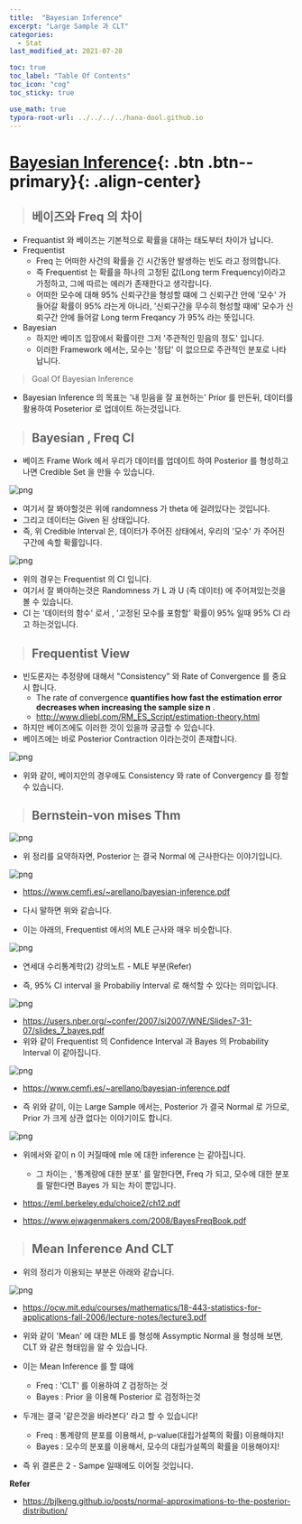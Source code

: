 ```yaml
---
title:  "Bayesian Inference"
excerpt: "Large Sample 과 CLT"
categories:
  - Stat
last_modified_at: 2021-07-28

toc: true
toc_label: "Table Of Contents"
toc_icon: "cog"
toc_sticky: true

use_math: true
typora-root-url: ../../../../hana-dool.github.io
---
```


# [Bayesian Inference](#link){: .btn .btn--primary}{: .align-center}

> ## 베이즈와 Freq 의 차이

- Frequantist 와 베이즈는 기본적으로 확률을 대하는 태도부터 차이가 납니다. 
- Frequentist
  - Freq 는 어떠한 사건의 확률을 긴 시간동안 발생하는 빈도 라고 정의합니다.
  - 즉 Frequentist 는 확률을 하나의 고정된 값(Long term Frequency)이라고 가정하고, 그에 따르는 에러가 존재한다고 생각랍니다.
  - 어떠한 모수에 대해 95% 신뢰구간을 형성할 떄에 그 신뢰구간 안에 '모수' 가 들어갈 확률이 95% 라는게 아니라, '신뢰구간을 무수히 형성할 때에' 모수가 신뢰구간 안에 들어갈 Long term Freqancy 가 95% 라는 뜻입니다.
- Bayesian 
  - 하지만 베이즈 입장에서 확률이란 그저 '주관적인 믿음의 정도' 입니다. 
  - 이러한 Framework 에서는, 모수는 '정답' 이 없으므로 주관적인 분포로 나타납니다.

> Goal Of Bayesian Inference

- Bayesian Inference 의 목표는 '내 믿음을 잘 표현하는' Prior 를 만든뒤, 데이터를 활용하여 Poseterior 로 업데이트 하는것입니다. 

> ## Bayesian , Freq CI

- 베이즈 Frame Work 에서 우리가 데이터를 업데이트 하여 Posterior 를 형성하고 나면 Credible Set 을 만들 수 있습니다. 

![png](/assets/images/Stat/18_1.png)

- 여기서 잘 봐야할것은 위에 randomness 가 theta 에 걸려있다는 것입니다. 
- 그리고 데이터는 Given 된 상태입니다. 
- 즉, 위 Credible Interval 은, 데이터가 주어진 상태에서, 우리의 '모수' 가 주어진 구간에 속할 확률입니다. 

![png](/assets/images/Stat/18_2.png)

- 위의 경우는 Frequentist 의 CI 입니다. 
- 여기서 잘 봐야하는것은 Randomness 가 L 과 U (즉 데이터) 에 주어져있는것을 볼 수 있습니다.
- CI 는 '데이터의 함수' 로서 , '고정된 모수를 포함할' 확률이 95% 일때 95% CI 라고 하는것입니다. 

> ## Frequentist View

- 빈도론자는 추정량에 대해서 "Consistency" 와 Rate of Convergence 를 중요시 합니다.
  - The rate of convergence **quantifies how fast the estimation error decreases when increasing the sample size n** .
  - <http://www.dliebl.com/RM_ES_Script/estimation-theory.html>
- 하지만 베이즈에도 이러한 것이 있을까 궁금할 수 있습니다. 
- 베이즈에는 바로 Posterior Contraction 이라는것이 존재합니다. 

![png](/assets/images/Stat/18_4.png)

- 위와 같이, 베이지안의 경우에도 Consistency 와 rate of Convergency 를 정할 수 있습니다. 

> ## Bernstein-von mises Thm

![png](/assets/images/Stat/18_5.png)

- 위 정리를 요약하자면, Posterior 는 결국 Normal 에 근사한다는 이야기입니다. 

![png](/assets/images/Stat/18_10.png)

- https://www.cemfi.es/~arellano/bayesian-inference.pdf

- 다시 말하면 위와 같습니다.

- 이는 아래의, Frequentist 에서의 MLE 근사와 매우 비슷합니다.

![png](/assets/images/Stat/18_5.png)

- 연세대 수리통계학(2) 강의노트 - MLE 부분(Refer)

- 즉, 95% CI interval 을 Probabiliy Interval 로 해석할 수 있다는 의미입니다.

![png](/assets/images/Stat/18_7.png)

- https://users.nber.org/~confer/2007/si2007/WNE/Slides7-31-07/slides_7_bayes.pdf
- 위와 같이 Frequentist 의 Confidence Interval 과 Bayes 의 Probability Interval 이 같아집니다.

![png](/assets/images/Stat/18_8.png)

- https://www.cemfi.es/~arellano/bayesian-inference.pdf

- 즉 위와 같이, 이는 Large Sample 에서는, Posterior 가 결국 Normal 로 가므로,  Prior 가 크게 상관 없다는 이야기이도 합니다.

![png](/assets/images/Stat/18_9.png)

- 위에서와 같이 n 이 커질때에 mle 에 대한 inference 는 같아집니다. 
  - 그 차이는 , '통계량에 대한 분포' 를 말한다면, Freq 가 되고, 모수에 대한 분포를 말한다면 Bayes 가 되는 차이 뿐입니다.

- <https://eml.berkeley.edu/choice2/ch12.pdf>

- <https://www.ejwagenmakers.com/2008/BayesFreqBook.pdf>

> ## Mean Inference And CLT

- 위의 정리가 이용되는 부분은 아래와 같습니다.

![png](/assets/images/Stat/18_11.png)

- https://ocw.mit.edu/courses/mathematics/18-443-statistics-for-applications-fall-2006/lecture-notes/lecture3.pdf

- 위와 같이 'Mean' 에 대한 MLE 를 형성해 Assymptic Normal 을 형성해 보면, CLT 와 같은 형태임을 알 수 있습니다.
- 이는 Mean Inference 를 할 떄에
  - Freq :  'CLT' 를 이용하여 Z 검정하는 것
  - Bayes : Prior 을 이용해 Posterior 로 검정하는것 
- 두개는 결국 '같은것을 바라본다' 라고 할 수 있습니다! 
  - Freq : 통계량의 분포를 이용해서, p-value(대립가설쪽의 확률) 이용해야지! 
  - Bayes : 모수의 분포를 이용해서, 모수의 대립가설쪽의 확률을 이용해야지! 
- 즉 위 결론은 2 - Sampe 일때에도 이어질 것입니다.

**Refer**

- <https://bjlkeng.github.io/posts/normal-approximations-to-the-posterior-distribution/>

  
